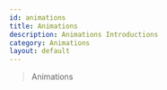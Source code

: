 ```yaml
---
id: animations
title: Animations
description: Animations Introductions
category: Animations
layout: default
---
```


> Animations

#
